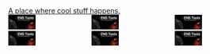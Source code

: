 <a href="https://devtalk.dev/">
A place where cool stuff happens.
</a>

<div style="display: grid; grid-template-columns: 1fr 1fr 1fr;">
    <a href="https://github.com/v3xlabs/ens-tools#1"><img src="/projects/ens-tools.png" style="width: 33%" /></a>
    <a href="https://github.com/v3xlabs/ens-tools#1"><img src="/projects/ens-tools.png" style="width: 33%" /></a>
    <a href="https://github.com/v3xlabs/ens-tools#1"><img src="/projects/ens-tools.png" style="width: 33%" /></a>
    <a href="https://github.com/v3xlabs/ens-tools#1"><img src="/projects/ens-tools.png" style="width: 33%" /></a>
    <a href="https://github.com/v3xlabs/ens-tools#1"><img src="/projects/ens-tools.png" style="width: 33%" /></a>
    <a href="https://github.com/v3xlabs/ens-tools#1"><img src="/projects/ens-tools.png" style="width: 33%" /></a>
</div>
